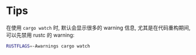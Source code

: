 
# Tips

在使用 `cargo watch` 时, 默认会显示很多的 warning 信息, 尤其是在代码重构期间,
可以先禁用 rustc 的 warning:

```bash
RUSTFLAGS=-Awarnings cargo watch
```
